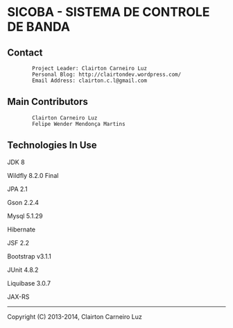 SICOBA - SISTEMA DE CONTROLE DE BANDA
=====================================



Contact
-------

            Project Leader: Clairton Carneiro Luz
            Personal Blog: http://clairtondev.wordpress.com/
            Email Address: clairton.c.l@gmail.com

Main Contributors
-------------------

            Clairton Carneiro Luz
            Felipe Wender Mendonça Martins


Technologies In Use
-------------------

JDK 8

Wildfly 8.2.0 Final

JPA 2.1

Gson 2.2.4

Mysql 5.1.29

Hibernate

JSF 2.2

Bootstrap v3.1.1

JUnit 4.8.2

Liquibase 3.0.7

JAX-RS


--------------------------------------------
Copyright (C) 2013-2014, Clairton Carneiro Luz
